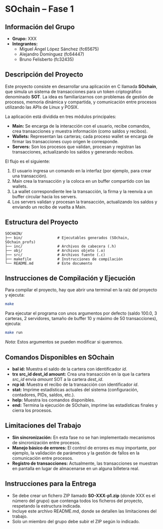 # SOchain – Fase 1

## Información del Grupo  
- **Grupo:** XXX  
- **Integrantes:**  
  - Miguel Ángel López Sánchez (fc65675)  
  - Alejandro Domínguez (fc64447)  
  - Bruno Felisberto (fc32435)

## Descripción del Proyecto  
Este proyecto consiste en desarrollar una aplicación en C llamada **SOchain**, que simula un sistema de transacciones para un token criptográfico denominado **SOT**. La idea es familiarizarnos con problemas de gestión de procesos, memoria dinámica y compartida, y comunicación entre procesos utilizando las APIs de Linux y POSIX.

La aplicación está dividida en tres módulos principales:  
- **Main:** Se encarga de la interacción con el usuario, recibe comandos, crea transacciones y muestra información (como saldos y recibos).  
- **Wallets:** Representan las carteras; cada proceso wallet se encarga de firmar las transacciones cuyo origen le corresponde.  
- **Servers:** Son los procesos que validan, procesan y registran las transacciones, actualizando los saldos y generando recibos.

El flujo es el siguiente:  
1. El usuario ingresa un comando en la interfaz (por ejemplo, para crear una transacción).  
2. Main crea la transacción y la coloca en un buffer compartido con las wallets.  
3. La wallet correspondiente lee la transacción, la firma y la reenvía a un buffer circular hacia los servers.  
4. Los servers validan y procesan la transacción, actualizando los saldos y enviando un recibo de vuelta a Main.

## Estructura del Proyecto

```
SOCHAIN/
├── bin/                # Ejecutables generados (SOchain, SOchain_profs)
├── inc/                # Archivos de cabecera (.h)
├── obj/                # Archivos objeto (.o)
├── src/                # Archivos fuente (.c)
├── makefile            # Instrucciones de compilación
└── README.md           # Este documento
```

## Instrucciones de Compilación y Ejecución  
Para compilar el proyecto, hay que abrir una terminal en la raíz del proyecto y ejecuta:

```bash
make
```

Para ejecutar el programa con unos argumentos por defecto (saldo 100.0, 3 carteras, 2 servidores, tamaño de buffer 10 y máximo de 50 transacciones), ejecuta:

```bash
make run
```

*Nota:* Estos argumentos se pueden modificar si queremos.

## Comandos Disponibles en SOchain  
- **bal id:** Muestra el saldo de la cartera con identificador *id*.  
- **trx src_id dest_id amount:** Crea una transacción en la que la cartera *src_id* envía *amount* SOT a la cartera *dest_id*.  
- **rcp id:** Muestra el recibo de la transacción con identificador *id*.  
- **stat:** Imprime estadísticas actuales del sistema (configuración, contadores, PIDs, saldos, etc.).  
- **help:** Muestra los comandos disponibles.  
- **end:** Termina la ejecución de SOchain, imprime las estadísticas finales y cierra los procesos.

## Limitaciones del Trabajo  
- **Sin sincronización:** En esta fase no se han implementado mecanismos de sincronización entre procesos.
- **Manejo básico de errores:** El control de errores es muy importante, por ejemplo, la validación de parámetros y la gestión de fallos en la comunicación entre procesos.
- **Registro de transacciones:** Actualmente, las transacciones se muestran en pantalla en lugar de almacenarse en un alguna billetera real.

## Instrucciones para la Entrega  
- Se debe crear un fichero ZIP llamado **SO-XXX-p1.zip** (donde XXX es el número del grupo) que contenga todos los ficheros del proyecto, respetando la estructura indicada.  
- Incluye este archivo README.md, donde se detallen las limitaciones del trabajo.  
- Solo un miembro del grupo debe subir el ZIP según lo indicado.
